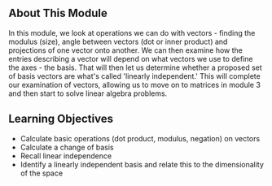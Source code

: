 ## About This Module
In this module, we look at operations we can do with vectors - finding the modulus (size), angle between vectors (dot or inner product) and projections of one vector onto another. We can then examine how the entries describing a vector will depend on what vectors we use to define the axes - the basis. That will then let us determine whether a proposed set of basis vectors are what's called 'linearly independent.' This will complete our examination of vectors, allowing us to move on to matrices in module 3 and then start to solve linear algebra problems.

## Learning Objectives
* Calculate basic operations (dot product, modulus, negation) on vectors
* Calculate a change of basis
* Recall linear independence
* Identify a linearly independent basis and relate this to the dimensionality of the space
